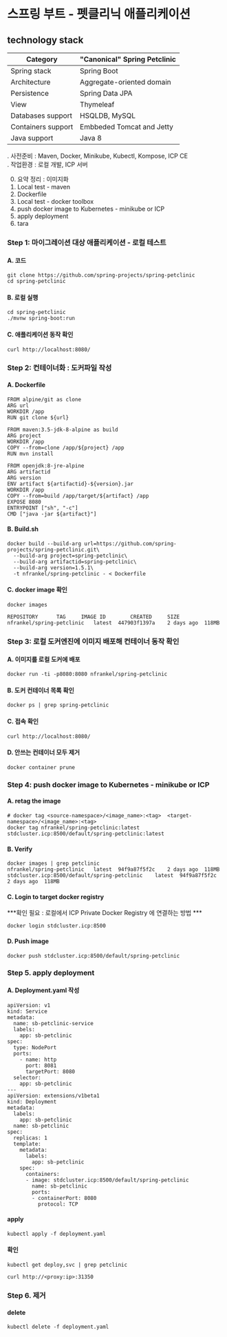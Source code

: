 # 스프링 부트 - 펫클리닉 애플리케이션 

## technology stack

Category | "Canonical" Spring Petclinic
---------|---------
Spring stack	|	Spring Boot
Architecture	|	Aggregate-oriented domain
Persistence	|	Spring Data JPA
View	|	Thymeleaf
Databases support	|	HSQLDB, MySQL
Containers support	|	Embbeded Tomcat and Jetty
Java support	|	Java 8
  
  
. 사전준비 : Maven, Docker, Minikube, Kubectl, Kompose, ICP CE  
. 작업환경 : 로컬 개발, ICP 서버  

0. 요약 정리 : 이미지화
1. Local test - maven 
2. Dockerfile 
3. Local test - docker toolbox 
4. push docker image to Kubernetes - minikube or ICP 
5. apply deployment 
6. tara 


### Step 1: 마이그레이션 대상 애플리케이션 - 로컬 테스트

#### A. 코드 

	git clone https://github.com/spring-projects/spring-petclinic
	cd spring-petclinic

#### B. 로컬 실행 

	cd spring-petclinic
	./mvnw spring-boot:run

#### C. 애플리케이션 동작 확인

	curl http://localhost:8080/

### Step 2: 컨테이너화 : 도커파일 작성

#### A. Dockerfile


	FROM alpine/git as clone
	ARG url
	WORKDIR /app
	RUN git clone ${url}
	
	FROM maven:3.5-jdk-8-alpine as build
	ARG project
	WORKDIR /app
	COPY --from=clone /app/${project} /app
	RUN mvn install
	
	FROM openjdk:8-jre-alpine
	ARG artifactid
	ARG version
	ENV artifact ${artifactid}-${version}.jar
	WORKDIR /app
	COPY --from=build /app/target/${artifact} /app
	EXPOSE 8080
	ENTRYPOINT ["sh", "-c"]
	CMD ["java -jar ${artifact}"] 

#### B. Build.sh

	docker build --build-arg url=https://github.com/spring-projects/spring-petclinic.git\
	  --build-arg project=spring-petclinic\
	  --build-arg artifactid=spring-petclinic\
	  --build-arg version=1.5.1\
	  -t nfrankel/spring-petclinic - < Dockerfile

#### C. docker image 확인

	docker images
	
	REPOSITORY		TAG		IMAGE ID		CREATED		SIZE
	nfrankel/spring-petclinic	latest	447903f1397a	2 days ago	118MB


### Step 3: 로컬 도커엔진에 이미지 배포해 컨테이너 동작 확인

#### A. 이미지를 로컬 도커에 배포 

	docker run -ti -p8080:8080 nfrankel/spring-petclinic

#### B. 도커 컨테이너 목록 확인

	docker ps | grep spring-petclinic
	
#### C. 접속 확인

	curl http://localhost:8080/

#### D. 안쓰는 컨테이너 모두 제거

	docker container prune 

### Step 4: push docker image to Kubernetes - minikube or ICP 

#### A. retag the image

	# docker tag <source-namespace>/<image_name>:<tag>  <target-namespace>/<image_name>:<tag>  
	docker tag nfrankel/spring-petclinic:latest stdcluster.icp:8500/default/spring-petclinic:latest

#### B. Verify 
	
	docker images | grep petclinic
	nfrankel/spring-petclinic	latest	94f9a87f5f2c	2 days ago	118MB
	stdcluster.icp:8500/default/spring-petclinic	latest	94f9a87f5f2c	2 days ago	118MB

#### C. Login to target docker registry
	
***확인 필요 : 로컬에서 ICP Private Docker Registry 에 연결하는 방법  ***

	docker login stdcluster.icp:8500

#### D. Push image

	docker push stdcluster.icp:8500/default/spring-petclinic
		
### Step 5. apply deployment 

#### A. Deployment.yaml 작성

	apiVersion: v1
	kind: Service
	metadata:
	  name: sb-petclinic-service
	  labels:
	    app: sb-petclinic
	spec:
	  type: NodePort
	  ports:
	    - name: http
	      port: 8081
	      targetPort: 8080
	  selector:
	    app: sb-petclinic
	---
	apiVersion: extensions/v1beta1
	kind: Deployment
	metadata:
	  labels:
	    app: sb-petclinic
	  name: sb-petclinic
	spec:
	  replicas: 1
	  template:
	    metadata:
	      labels:
	        app: sb-petclinic
	    spec:
	      containers:
	      - image: stdcluster.icp:8500/default/spring-petclinic
	        name: sb-petclinic
	        ports:
	        - containerPort: 8080
	          protocol: TCP

#### apply

	kubectl apply -f deployment.yaml

#### 확인

	kubectl get deploy,svc | grep petclinic
	
	curl http://<proxy:ip>:31350
	
### Step 6. 제거
	
#### delete
	
	
	kubectl delete -f deployment.yaml
